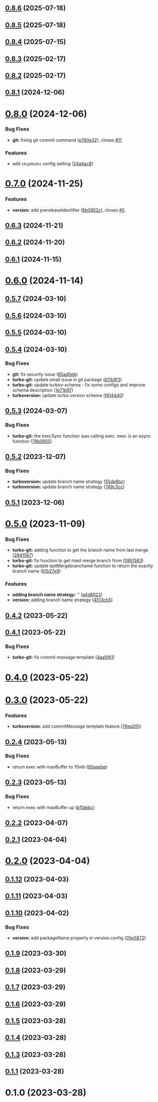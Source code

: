 ## [0.8.6](https://github.com/jucian0/turboversion/compare/v0.8.5...v0.8.6) (2025-07-18)



## [0.8.5](https://github.com/jucian0/turboversion/compare/v0.8.4...v0.8.5) (2025-07-18)



## [0.8.4](https://github.com/jucian0/turboversion/compare/v0.8.3...v0.8.4) (2025-07-15)



## [0.8.3](https://github.com/jucian0/turboversion/compare/v0.8.2...v0.8.3) (2025-02-17)



## [0.8.2](https://github.com/jucian0/turboversion/compare/v0.8.1...v0.8.2) (2025-02-17)



## [0.8.1](https://github.com/jucian0/turboversion/compare/v0.8.0...v0.8.1) (2024-12-06)



# [0.8.0](https://github.com/jucian0/turboversion/compare/v0.7.0...v0.8.0) (2024-12-06)


### Bug Fixes

* **git:** fixing git commit command ([e760e32](https://github.com/jucian0/turboversion/commit/e760e32c2b7629e6c12d2ebf57aa34cf3014805c)), closes [#11](https://github.com/jucian0/turboversion/issues/11)


### Features

* add `skipHooks` config setting ([24a4ac8](https://github.com/jucian0/turboversion/commit/24a4ac8158e04799856166c018533fdb12af0d7b))



# [0.7.0](https://github.com/jucian0/turboversion/compare/v0.6.3...v0.7.0) (2024-11-25)


### Features

* **version:** add prereleaseIdentifier ([8b0952c](https://github.com/jucian0/turboversion/commit/8b0952c7de730d0029fa63c2a4bcfd352b553644)), closes [#5](https://github.com/jucian0/turboversion/issues/5)



## [0.6.3](https://github.com/jucian0/turboversion/compare/v0.6.2...v0.6.3) (2024-11-21)



## [0.6.2](https://github.com/jucian0/turboversion/compare/v0.6.1...v0.6.2) (2024-11-20)



## [0.6.1](https://github.com/jucian0/turboversion/compare/v0.6.0...v0.6.1) (2024-11-15)



# [0.6.0](https://github.com/jucian0/turboversion/compare/v0.5.7...v0.6.0) (2024-11-14)



## [0.5.7](https://github.com/jucian0/turboversion/compare/v0.5.6...v0.5.7) (2024-03-10)



## [0.5.6](https://github.com/jucian0/turboversion/compare/v0.5.5...v0.5.6) (2024-03-10)



## [0.5.5](https://github.com/jucian0/turboversion/compare/v0.5.4...v0.5.5) (2024-03-10)



## [0.5.4](https://github.com/jucian0/turboversion/compare/v0.5.3...v0.5.4) (2024-03-10)


### Bug Fixes

* **git:** fix security issue ([85ad0eb](https://github.com/jucian0/turboversion/commit/85ad0eb485228f8d46db157120b6547aa2e98678))
* **turbo-git:** update small issue in git package ([b11b9f3](https://github.com/jucian0/turboversion/commit/b11b9f397796b954f4101d62fa0f110c5ba69ad0))
* **turbo-git:** update turbov-schema - fix some configs and improve schema description ([1e71b97](https://github.com/jucian0/turboversion/commit/1e71b9749e6dbcfd615e703b1673b8b413011153))
* **turboversion:** update turbo version schema ([f814440](https://github.com/jucian0/turboversion/commit/f814440b1e1aeb745c81b7c7d82f245b40c780db))



## [0.5.3](https://github.com/jucian0/turboversion/compare/v0.5.2...v0.5.3) (2024-03-07)


### Bug Fixes

* **turbo-git:** the execSync function was calling exec.  exec is an async function ([79b0955](https://github.com/jucian0/turboversion/commit/79b09555d9657fd0fe60953f5feb6e90b4666398))



## [0.5.2](https://github.com/jucian0/turboversion/compare/v0.5.1...v0.5.2) (2023-12-07)


### Bug Fixes

* **turboversion:** update branch name strategy ([55de8bc](https://github.com/jucian0/turboversion/commit/55de8bc5b299583d3d36d8ca48389cbb8a7e30dc))
* **turboversion:** update branch name strategy ([749c3cc](https://github.com/jucian0/turboversion/commit/749c3ccbd513b8fd85f0c734a442ab37e9b34d0f))



## [0.5.1](https://github.com/jucian0/turboversion/compare/v0.5.0...v0.5.1) (2023-12-06)



# [0.5.0](https://github.com/jucian0/turboversion/compare/v0.4.2...v0.5.0) (2023-11-09)


### Bug Fixes

* **turbo-git:** adding function to get the branch name from last merge ([2841567](https://github.com/jucian0/turboversion/commit/2841567a0ee7e65003a125042a585f70b4f83b81))
* **turbo-git:** fix function to get mast merge branch  from ([5951583](https://github.com/jucian0/turboversion/commit/59515833075acf7b5358547aada350b5dce1f636))
* **turbo-git:** update lastMergebranchame function to return the exactly branch name ([61b27e9](https://github.com/jucian0/turboversion/commit/61b27e944b7e99690c50f563aa75e59b7ec4eac6))


### Features

* **adding branch name strategy:** '' ([a4d8022](https://github.com/jucian0/turboversion/commit/a4d8022981d5b4cc8f4e0ebf28891758ae066ad5))
* **version:** adding branch name strategy ([4513cb5](https://github.com/jucian0/turboversion/commit/4513cb5587be7444b12ceb33702b9fae3cbfd579))



## [0.4.2](https://github.com/jucian0/turboversion/compare/v0.4.1...v0.4.2) (2023-05-22)



## [0.4.1](https://github.com/jucian0/turboversion/compare/v0.4.0...v0.4.1) (2023-05-22)


### Bug Fixes

* **turbo-git:** fix commit message template ([4aa5f61](https://github.com/jucian0/turboversion/commit/4aa5f61fecf77591ec32db8eb784a1a0ee362211))



# [0.4.0](https://github.com/jucian0/turboversion/compare/v0.3.0...v0.4.0) (2023-05-22)



# [0.3.0](https://github.com/jucian0/turboversion/compare/v0.2.4...v0.3.0) (2023-05-22)


### Features

* **turboversion:** add commitMessage template feature ([76ed2f0](https://github.com/jucian0/turboversion/commit/76ed2f09a31dc56756e4a0ee6eff0cef494e8602))



## [0.2.4](https://github.com/jucian0/turboversion/compare/v0.2.3...v0.2.4) (2023-05-13)


### Bug Fixes

* return exec with maxBuffer to 10mb ([00aeebe](https://github.com/jucian0/turboversion/commit/00aeebeb6998001f7ab99bf07aedacea585d3b4e))



## [0.2.3](https://github.com/jucian0/turboversion/compare/v0.2.2...v0.2.3) (2023-05-13)


### Bug Fixes

* return exec with maxBuffer up ([b11abbc](https://github.com/jucian0/turboversion/commit/b11abbc237792f599d746857d35328a7c59a5315))



## [0.2.2](https://github.com/jucian0/turboversion/compare/v0.2.1...v0.2.2) (2023-04-07)



## [0.2.1](https://github.com/jucian0/turboversion/compare/v0.2.0...v0.2.1) (2023-04-04)



# [0.2.0](https://github.com/jucian0/turboversion/compare/v0.1.12...v0.2.0) (2023-04-04)



## [0.1.12](https://github.com/jucian0/turboversion/compare/v0.1.11...v0.1.12) (2023-04-03)



## [0.1.11](https://github.com/jucian0/turboversion/compare/v0.1.10...v0.1.11) (2023-04-03)



## [0.1.10](https://github.com/jucian0/turboversion/compare/v0.1.9...v0.1.10) (2023-04-02)


### Bug Fixes

* **version:** add packageName property in version.config ([05e5872](https://github.com/jucian0/turboversion/commit/05e58727e50773474e647724aaa6001b5eef2477))



## [0.1.9](https://github.com/jucian0/turboversion/compare/v0.1.8...v0.1.9) (2023-03-30)



## [0.1.8](https://github.com/jucian0/turboversion/compare/v0.1.7...v0.1.8) (2023-03-29)



## [0.1.7](https://github.com/jucian0/turboversion/compare/v0.1.6...v0.1.7) (2023-03-29)



## [0.1.6](https://github.com/jucian0/turboversion/compare/v0.1.5...v0.1.6) (2023-03-29)



## [0.1.5](https://github.com/jucian0/turboversion/compare/v0.1.4...v0.1.5) (2023-03-28)



## [0.1.4](https://github.com/jucian0/turboversion/compare/v0.1.3...v0.1.4) (2023-03-28)



## [0.1.3](https://github.com/jucian0/turboversion/compare/v0.1.2...v0.1.3) (2023-03-28)



## [0.1.1](https://github.com/jucian0/turboversion/compare/v0.1.0...v0.1.1) (2023-03-28)



# 0.1.0 (2023-03-28)
